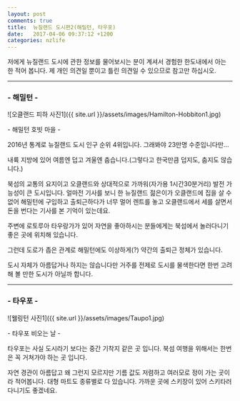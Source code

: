 ```yaml
---
layout: post
comments: true
title:  뉴질랜드 도시편2(해밀턴, 타우포)
date:   2017-04-06 09:37:12 +1200
categories: nzlife
---
```


저에게 뉴질랜드 도시에 관한 정보를 물어보시는 분이 계셔서 경험한 한도내에서 아는 한 적어 봅니다. 제 개인 의견일 뿐이고 틀린 의견일 수 있으므로 참고만 하십시오.
<hr>
<h3>- 해밀턴 -</h3>

![오클랜드 피하 사진1]({{ site.url }}/assets/images/Hamilton-Hobbiton1.jpg)
<p class="image-description">- 해밀턴 호빗 마을 -</p>

2016년 통계로 뉴질랜드 도시 인구 순위 4위입니다. 그래봐야 23만명 수준입니다만...

내륙 지방에 있어 여름엔 덥고 겨울엔 춥습니다.(그렇다고 한국만큼 덥지도, 춥지도 않습니다.)

북섬의 교통의 요지이고 오클랜드와 상대적으로 가까워(자가용 1시간30분거리) 발전 가능성이 큰 도시입니다. 얼마전 기사를 보니 한 뉴질랜드 젊은이가 오클랜드에 집을 살 수 없어 해밀턴에 구입하고 출퇴근하다가 너무 멀어 렌트를 놓고 오클랜드에서 세를 살면서 돈을 번다는 기사를 본 기억이 있는데요.

주변에 로토루아 타우랑가가 있어 자연을 좋아하시는 분들에게는 북섬에서 놀러다니기 좋은 곳에 위치해 있습니다.

그런데 도로가 좁은 관계로 해밀턴에도 이상하게(?) 약간의 출퇴근 정체가 있습니다.

도시 자체가 아름답거나 하지는 않습니다만 거주를 전제로 도시를 물색한다면 한번 고려해 볼 만한 도시가 아닐까 합니다.
<hr>
<h3>- 타우포 -</h3>

![웰링턴 사진1]({{ site.url }}/assets/images/Taupo1.jpg)
<p class="image-description">- 타우포 비오는 날 -</p>

타우포는 사실 도시라기 보다는 중간 기착지 같은 곳 입니다. 북섬 여행을 위해서는 한번은 꼭 거쳐가야 하는 곳 입니다.

자연 경관이 아름답고 왜 그런지 모르지만 기름 값도 저렴하고 여러모로 정이 가는 곳이라 적어봅니다. 대형 마트도 종류별로 다 있습니다. 가까운 곳에 스키장이 있어 스키타러 다니기도 좋겠네요.